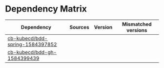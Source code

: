 # Dependency Matrix

Dependency | Sources | Version | Mismatched versions
---------- | ------- | ------- | -------------------
[cb-kubecd/bdd-spring-1584397852](https://github.com/cb-kubecd/bdd-spring-1584397852.git) |  | []() | 
[cb-kubecd/bdd-gh-1584399439](https://github.com/cb-kubecd/bdd-gh-1584399439.git) |  | []() | 
